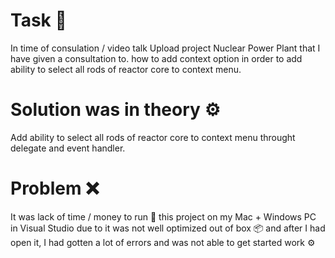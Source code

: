 # Task 📝 
In time of consulation / video talk
Upload project Nuclear Power Plant that I have given a consultation to. how to add context option in order to add ability to select all rods of reactor core to context menu.

# Solution was in theory ⚙️ 
Add ability to select all rods of reactor core to context menu throught delegate and event handler.

# Problem ❌
It was lack of time / money to run 🚀 this project on my Mac + Windows PC in Visual Studio due to it was not well optimized out of box 📦 and after I had open it, I had gotten a lot of errors and was not able to get started work ⚙️ 
